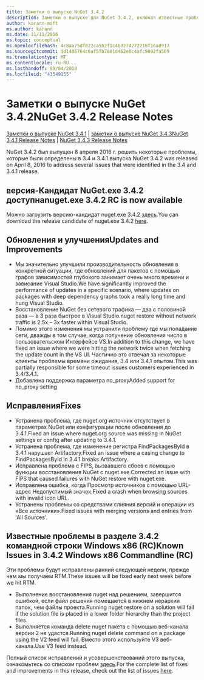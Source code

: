 ```yaml
---
title: Заметки о выпуске NuGet 3.4.2
description: Заметки о выпуске для NuGet 3.4.2, включая известные проблемы, исправления ошибок, добавленные функции и запросы на изменение структуры.
author: karann-msft
ms.author: karann
ms.date: 11/11/2016
ms.topic: conceptual
ms.openlocfilehash: 4c8aa75df822ca5b2f1c4bd274272218f16ad917
ms.sourcegitcommit: 1d1406764c6af5fb7801d462e0c4afc9092fa569
ms.translationtype: MT
ms.contentlocale: ru-RU
ms.lasthandoff: 09/04/2018
ms.locfileid: "43549155"
---
```

# <a name="nuget-342-release-notes"></a><span data-ttu-id="810b2-103">Заметки о выпуске NuGet 3.4.2</span><span class="sxs-lookup"><span data-stu-id="810b2-103">NuGet 3.4.2 Release Notes</span></span>

<span data-ttu-id="810b2-104">[Заметки о выпуске NuGet 3.4.1](../release-notes/nuget-3.4.1.md) | [заметки о выпуске NuGet 3.4.3](../release-notes/nuget-3.4.3.md)</span><span class="sxs-lookup"><span data-stu-id="810b2-104">[NuGet 3.4.1 Release Notes](../release-notes/nuget-3.4.1.md) | [NuGet 3.4.3 Release Notes](../release-notes/nuget-3.4.3.md)</span></span>

<span data-ttu-id="810b2-105">NuGet 3.4.2 был выпущен 8 апреля 2016 г. решить некоторые проблемы, которые были определены в 3.4 и 3.4.1 выпуска.</span><span class="sxs-lookup"><span data-stu-id="810b2-105">NuGet 3.4.2 was released on April 8, 2016 to address several issues that were identified in the 3.4 and 3.4.1 release.</span></span>

## <a name="nugetexe-342-rc-is-now-available"></a><span data-ttu-id="810b2-106">версия-Кандидат NuGet.exe 3.4.2 доступна</span><span class="sxs-lookup"><span data-stu-id="810b2-106">nuget.exe 3.4.2 RC is now available</span></span>

<span data-ttu-id="810b2-107">Можно загрузить версию-кандидат nuget.exe 3.4.2 [здесь](https://dist.nuget.org/index.html).</span><span class="sxs-lookup"><span data-stu-id="810b2-107">You can download the release candidate of nuget.exe 3.4.2 [here](https://dist.nuget.org/index.html).</span></span>

## <a name="updates-and-improvements"></a><span data-ttu-id="810b2-108">Обновления и улучшения</span><span class="sxs-lookup"><span data-stu-id="810b2-108">Updates and Improvements</span></span>

* <span data-ttu-id="810b2-109">Мы значительно улучшили производительность обновления в конкретной ситуации, где обновлений для пакетов с помощью графов зависимостей глубокого занимает очень много времени и зависание Visual Studio.</span><span class="sxs-lookup"><span data-stu-id="810b2-109">We have significantly improved the performance of updates in a specific scenario, where updates on packages with deep dependency graphs took a really long time and hung Visual Studio.</span></span>
* <span data-ttu-id="810b2-110">Восстановление NuGet без сетевого трафика — два с половиной раза — в 3 раза быстрее в Visual Studio.</span><span class="sxs-lookup"><span data-stu-id="810b2-110">nuget restore without network traffic is 2.5x – 3x faster within Visual Studio.</span></span>
* <span data-ttu-id="810b2-111">Помимо этого изменения мы устранили проблему где мы попадание сети, дважды в том случае, когда получение обновления число в пользовательском Интерфейсе VS.</span><span class="sxs-lookup"><span data-stu-id="810b2-111">In addition to this change, we have fixed an issue where we were hitting the network twice when fetching the update count in the VS UI.</span></span> <span data-ttu-id="810b2-112">Частично это отвечал за некоторые клиенты проблемы времени ожидания, 3.4 или 3.4.1 опытом.</span><span class="sxs-lookup"><span data-stu-id="810b2-112">This was partially responsible for some timeout issues customers experienced in 3.4/3.4.1.</span></span>
* <span data-ttu-id="810b2-113">Добавлена поддержка параметра no_proxy</span><span class="sxs-lookup"><span data-stu-id="810b2-113">Added support for no_proxy setting</span></span>

## <a name="fixes"></a><span data-ttu-id="810b2-114">Исправления</span><span class="sxs-lookup"><span data-stu-id="810b2-114">Fixes</span></span>

* <span data-ttu-id="810b2-115">Устранена проблема, где nuget.org источник отсутствует в параметрах NuGet или конфигурации после обновления до 3.4.1.</span><span class="sxs-lookup"><span data-stu-id="810b2-115">Fixed an issue where nuget.org source was missing in NuGet settings or config after updating to 3.4.1.</span></span>
* <span data-ttu-id="810b2-116">Устранена проблема, где изменение регистра FindPackagesById в 3.4.1 нарушает Artifactory.</span><span class="sxs-lookup"><span data-stu-id="810b2-116">Fixed an issue where a casing change to FindPackagesById in 3.4.1 breaks Artifactory.</span></span>
* <span data-ttu-id="810b2-117">Исправлена проблема с FIPS, вызвавшего сбоев с помощью функции восстановления NuGet с nuget.exe.</span><span class="sxs-lookup"><span data-stu-id="810b2-117">Corrected an issue with FIPS that caused failures with NuGet restore with nuget.exe.</span></span>
* <span data-ttu-id="810b2-118">Исправлена ошибка, когда Просмотр источников с помощью URL-адрес Недопустимый значок.</span><span class="sxs-lookup"><span data-stu-id="810b2-118">Fixed a crash when browsing sources with invalid icon URL.</span></span>
* <span data-ttu-id="810b2-119">Устранены проблемы со средствами слияния версий и операции из «Все источники».</span><span class="sxs-lookup"><span data-stu-id="810b2-119">Fixed issues with merging versions and entries from 'All Sources'.</span></span>

## <a name="known-issues-in-342-windows-x86-commandline-rc"></a><span data-ttu-id="810b2-120">Известные проблемы в разделе 3.4.2 командной строки Windows x86 (RC)</span><span class="sxs-lookup"><span data-stu-id="810b2-120">Known Issues in 3.4.2 Windows x86 Commandline (RC)</span></span>

<span data-ttu-id="810b2-121">Эти проблемы будут исправлены ранний следующей недели, прежде чем мы получаем RTM.</span><span class="sxs-lookup"><span data-stu-id="810b2-121">These issues will be fixed early next week before we hit RTM.</span></span>

*  <span data-ttu-id="810b2-122">Выполнение восстановления nuget над решением, завершится ошибкой, если файл решения помещается в нижнем иерархии папок, чем файлы проекта.</span><span class="sxs-lookup"><span data-stu-id="810b2-122">Running nuget restore on a solution will fail if the solution file is placed in a lower folder hierarchy than the project files.</span></span>
*  <span data-ttu-id="810b2-123">Выполняется команда delete nuget пакета с помощью веб-канала версии 2 не удастся.</span><span class="sxs-lookup"><span data-stu-id="810b2-123">Running nuget delete command on a package using the V2 feed will fail.</span></span> <span data-ttu-id="810b2-124">Вместо этого используйте V3 веб-канала.</span><span class="sxs-lookup"><span data-stu-id="810b2-124">Use V3 feed instead.</span></span>


<span data-ttu-id="810b2-125">Полный список исправлений и усовершенствований этого выпуска, ознакомьтесь со списком проблем [здесь](https://github.com/NuGet/Home/issues?utf8=%E2%9C%93&q=is%3Aissue+milestone%3A3.4.2++is%3Aclosed+).</span><span class="sxs-lookup"><span data-stu-id="810b2-125">For the complete list of fixes and improvements in this release, check out the list of issues [here](https://github.com/NuGet/Home/issues?utf8=%E2%9C%93&q=is%3Aissue+milestone%3A3.4.2++is%3Aclosed+).</span></span>